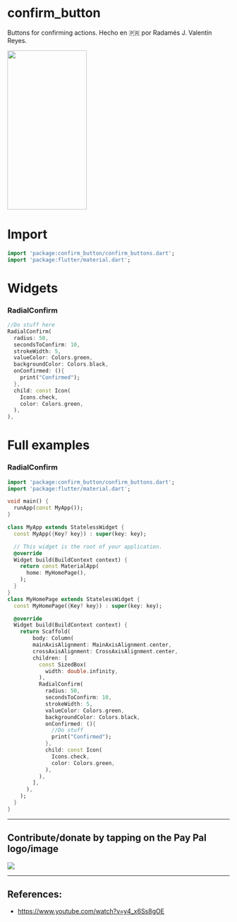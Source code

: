 # confirm_button

Buttons for confirming actions. Hecho en 🇵🇷 por Radamés J. Valentín Reyes.



<img src="https://by3302files.storage.live.com/y4mEbCfveha7MtRud9FRV-FIrMgyGoV1rHlaBqSy5fDrfLwYsYMYDya9xGf00o5p0ci8v3tCurHfusb4De1HRg4MSg9BnkEPPzZeZnXWFktno-vuR4e92A6BL3UrYo1zu805IBdkYwGemRBlM7ecNJTvrf4YlGrLUvuLYBRHyZzXcGLj4qdUNxEwuo_zyx5AbwB?width=180&height=360&cropmode=none" width="180" height="360" />

# Import

~~~dart
import 'package:confirm_button/confirm_buttons.dart';
import 'package:flutter/material.dart';
~~~

# Widgets
### RadialConfirm
~~~dart
//Do stuff here
RadialConfirm(
  radius: 50,
  secondsToConfirm: 10,
  strokeWidth: 5,
  valueColor: Colors.green,
  backgroundColor: Colors.black,
  onConfirmed: (){
    print("Confirmed");
  },
  child: const Icon(
    Icons.check,
    color: Colors.green,
  ),
),
~~~

# Full examples

### RadialConfirm

~~~dart
import 'package:confirm_button/confirm_buttons.dart';
import 'package:flutter/material.dart';

void main() {
  runApp(const MyApp());
}

class MyApp extends StatelessWidget {
  const MyApp({Key? key}) : super(key: key);

  // This widget is the root of your application.
  @override
  Widget build(BuildContext context) {
    return const MaterialApp(
      home: MyHomePage(),
    );
  }
}
class MyHomePage extends StatelessWidget {
  const MyHomePage({Key? key}) : super(key: key);

  @override
  Widget build(BuildContext context) {
    return Scaffold(
        body: Column(
        mainAxisAlignment: MainAxisAlignment.center,
        crossAxisAlignment: CrossAxisAlignment.center,
        children: [
          const SizedBox(
            width: double.infinity,
          ),
          RadialConfirm(
            radius: 50,
            secondsToConfirm: 10,
            strokeWidth: 5,
            valueColor: Colors.green,
            backgroundColor: Colors.black,
            onConfirmed: (){
              //Do stuff
              print("Confirmed");
            },
            child: const Icon(
              Icons.check,
              color: Colors.green,
            ),
          ),
        ],
      ),
    );
  }
}
~~~
------------------------------------------------------------
## Contribute/donate by tapping on the Pay Pal logo/image

<a href="https://www.paypal.com/paypalme/onlinespawn"><img src="https://www.paypalobjects.com/webstatic/mktg/logo/pp_cc_mark_74x46.jpg"/></a>

------------------------------------------------------------
## References:
- https://www.youtube.com/watch?v=y4_x6Ss8gOE